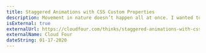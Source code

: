 ```yaml
---
title: Staggered Animations with CSS Custom Properties
description: Movement in nature doesn’t happen all at once. I wanted to bring this natural movement into my web animations.
isExternal: true
externalUrl: https://cloudfour.com/thinks/staggered-animations-with-css-custom-properties/
externalName: Cloud Four
dateString: 01-17-2020
---
```

